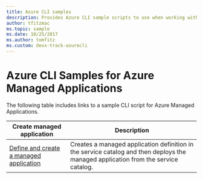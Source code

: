 ```yaml
---
title: Azure CLI samples
description: Provides Azure CLI sample scripts to use when working with Azure Managed Applications.
author: tfitzmac
ms.topic: sample
ms.date: 10/25/2017
ms.author: tomfitz 
ms.custom: devx-track-azurecli
---
```

# Azure CLI Samples for Azure Managed Applications

The following table includes links to a sample CLI script for Azure Managed Applications.

| Create managed application | Description |
| -------------------------- | ----------- |
| [Define and create a managed application](scripts/managed-application-define-create-cli-sample.md) | Creates a managed application definition in the service catalog and then deploys the managed application from the service catalog.  |
